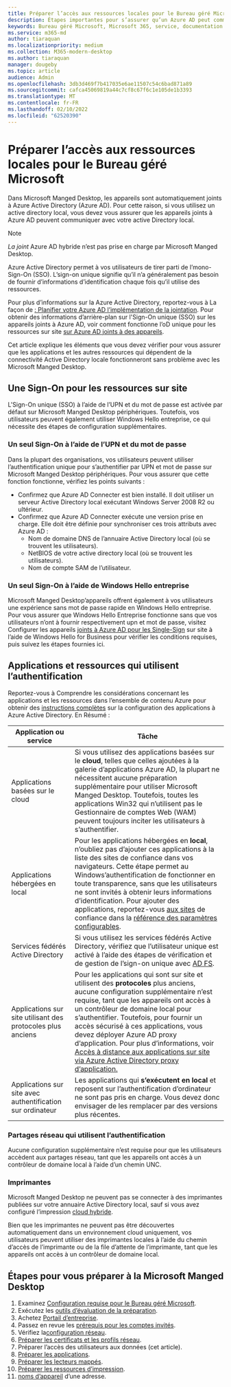 ```yaml
---
title: Préparer l’accès aux ressources locales pour le Bureau géré Microsoft
description: Étapes importantes pour s’assurer qu’un Azure AD peut communiquer avec AD local pour fournir l’authentification
keywords: Bureau géré Microsoft, Microsoft 365, service, documentation
ms.service: m365-md
author: tiaraquan
ms.localizationpriority: medium
ms.collection: M365-modern-desktop
ms.author: tiaraquan
manager: dougeby
ms.topic: article
audience: Admin
ms.openlocfilehash: 3db3d469f7b417035e6ae11507c54c6bad871a89
ms.sourcegitcommit: cafca45069819a44c7cf8c67f6c1e105de1b3393
ms.translationtype: MT
ms.contentlocale: fr-FR
ms.lasthandoff: 02/10/2022
ms.locfileid: "62520390"
---
```

# <a name="prepare-on-premises-resources-access-for-microsoft-managed-desktop"></a>Préparer l’accès aux ressources locales pour le Bureau géré Microsoft

Dans Microsoft Manged Desktop, les appareils sont automatiquement joints à Azure Active Directory (Azure AD). Pour cette raison, si vous utilisez un active directory local, vous devez vous assurer que les appareils joints à Azure AD peuvent communiquer avec votre active Directory local.

> [!NOTE]  
> *La joint* Azure AD hybride n’est pas prise en charge par Microsoft Manged Desktop.

Azure Active Directory permet à vos utilisateurs de tirer parti de l’mono-Sign-On (SSO). L’sign-on unique signifie qu’il n’a généralement pas besoin de fournir d’informations d’identification chaque fois qu’il utilise des ressources.

Pour plus d’informations sur la Azure Active Directory, reportez-vous à La façon de [: Planifier votre Azure AD l’implémentation de la jointation](/azure/active-directory/devices/azureadjoin-plan). Pour obtenir des informations d’arrière-plan sur l'Sign-On unique (SSO) sur les appareils joints à Azure AD, voir comment fonctionne l’oD unique pour les ressources sur site [sur Azure AD joints à des appareils](/azure/active-directory/devices/azuread-join-sso#how-it-works).

Cet article explique les éléments que vous devez vérifier pour vous assurer que les applications et les autres ressources qui dépendent de la connectivité Active Directory locale fonctionneront sans problème avec les Microsoft Manged Desktop.

## <a name="single-sign-on-for-on-premises-resources"></a>Une Sign-On pour les ressources sur site

L'Sign-On unique (SSO) à l’aide de l’UPN et du mot de passe est activée par défaut sur Microsoft Manged Desktop périphériques. Toutefois, vos utilisateurs peuvent également utiliser Windows Hello entreprise, ce qui nécessite des étapes de configuration supplémentaires.

### <a name="single-sign-on-by-using-upn-and-password"></a>Un seul Sign-On à l’aide de l’UPN et du mot de passe

Dans la plupart des organisations, vos utilisateurs peuvent utiliser l’authentification unique pour s’authentifier par UPN et mot de passe sur Microsoft Manged Desktop périphériques. Pour vous assurer que cette fonction fonctionne, vérifiez les points suivants :

- Confirmez que Azure AD Connecter est bien installé. Il doit utiliser un serveur Active Directory local exécutant Windows Server 2008 R2 ou ultérieur.
- Confirmez que Azure AD Connecter exécute une version prise en charge. Elle doit être définie pour synchroniser ces trois attributs avec Azure AD :
    - Nom de domaine DNS de l’annuaire Active Directory local (où se trouvent les utilisateurs).
    - NetBIOS de votre active directory local (où se trouvent les utilisateurs).
    - Nom de compte SAM de l’utilisateur.

### <a name="single-sign-on-by-using-windows-hello-for-business"></a>Un seul Sign-On à l’aide de Windows Hello entreprise

Microsoft Manged Desktop’appareils offrent également à vos utilisateurs une expérience sans mot de passe rapide en Windows Hello entreprise. Pour vous assurer que Windows Hello Entreprise fonctionne sans que vos utilisateurs n’ont à fournir respectivement upn et mot de passe, visitez Configurer les appareils [joints à Azure AD pour les Single-Sign](/windows/security/identity-protection/hello-for-business/hello-hybrid-aadj-sso-base) sur site à l’aide de Windows Hello for Business pour vérifier les conditions requises, puis suivez les étapes fournies ici.

## <a name="apps-and-resources-that-use-authentication"></a>Applications et ressources qui utilisent l’authentification

Reportez-vous à Comprendre les considérations concernant les applications et les ressources dans l’ensemble de contenu Azure pour obtenir des [instructions complètes](/azure/active-directory/devices/azureadjoin-plan#understand-considerations-for-applications-and-resources) sur la configuration des applications à Azure Active Directory. En Résumé :

| Application ou service | Tâche |
| ------ | ------ |
| Applications basées sur le cloud | Si vous utilisez des applications basées sur le **cloud**, telles que celles ajoutées à la galerie d’applications Azure AD, la plupart ne nécessitent aucune préparation supplémentaire pour utiliser Microsoft Manged Desktop. Toutefois, toutes les applications Win32 qui n’utilisent pas le Gestionnaire de comptes Web (WAM) peuvent toujours inciter les utilisateurs à s’authentifier. |
| Applications hébergées en local | Pour les applications hébergées en **local**, n’oubliez pas d’ajouter ces applications à la liste des sites de confiance dans vos navigateurs. Cette étape permet au Windows’authentification de fonctionner en toute transparence, sans que les utilisateurs ne sont invités à obtenir leurs informations d’identification. Pour ajouter des applications, reportez-vous [aux sites](../working-with-managed-desktop/config-setting-ref.md#trusted-sites) de confiance dans la [référence des paramètres configurables](../working-with-managed-desktop/config-setting-ref.md). |
| Services fédérés Active Directory | Si vous utilisez les services fédérés Active Directory, vérifiez que l’utilisateur unique est activé à l’aide des étapes de vérification et de gestion de l’sign-on unique avec [AD FS](/previous-versions/azure/azure-services/jj151809(v=azure.100)). |
| Applications sur site utilisant des protocoles plus anciens | Pour les applications qui sont sur site et utilisent des **protocoles** plus anciens, aucune configuration supplémentaire n’est requise, tant que les appareils ont accès à un contrôleur de domaine local pour s’authentifier. Toutefois, pour fournir un accès sécurisé à ces applications, vous devez déployer Azure AD proxy d’application. Pour plus d’informations, voir [Accès à distance aux applications sur site via Azure Active Directory proxy d’application.](/azure/active-directory/manage-apps/application-proxy) |
| Applications sur site avec authentification sur ordinateur | Les applications qui **s’exécutent en local** et reposent sur l’authentification d’ordinateur ne sont pas pris en charge. Vous devez donc envisager de les remplacer par des versions plus récentes. |

### <a name="network-shares-that-use-authentication"></a>Partages réseau qui utilisent l’authentification

Aucune configuration supplémentaire n’est requise pour que les utilisateurs accèdent aux partages réseau, tant que les appareils ont accès à un contrôleur de domaine local à l’aide d’un chemin UNC.

### <a name="printers"></a>Imprimantes

Microsoft Manged Desktop ne peuvent pas se connecter à des imprimantes publiées sur votre annuaire Active Directory local, sauf si vous avez configuré l’impression [cloud hybride](/windows-server/administration/hybrid-cloud-print/hybrid-cloud-print-deploy).

Bien que les imprimantes ne peuvent pas être découvertes automatiquement dans un environnement cloud uniquement, vos utilisateurs peuvent utiliser des imprimantes locales à l’aide du chemin d’accès de l’imprimante ou de la file d’attente de l’imprimante, tant que les appareils ont accès à un contrôleur de domaine local.

<!--add fuller material on printers when available-->
## <a name="steps-to-get-ready-for-microsoft-managed-desktop"></a>Étapes pour vous préparer à la Microsoft Manged Desktop

1. Examinez [Configuration requise pour le Bureau géré Microsoft](prerequisites.md).
1. Exécutez les [outils d’évaluation de la préparation](readiness-assessment-tool.md).
1. Achetez [Portail d’entreprise](../get-started/company-portal.md).
1. Passez en revue les [prérequis pour les comptes invités](guest-accounts.md).
1. Vérifiez la[configuration réseau](network.md).
1. [Préparer les certificats et les profils réseau](certs-wifi-lan.md).
1. Préparer l’accès des utilisateurs aux données (cet article).
1. [Préparer les applications](apps.md).
1. [Préparer les lecteurs mappés](mapped-drives.md).
1. [Préparer les ressources d’impression](printing.md).
1. [noms d’appareil](address-device-names.md) d’une adresse.
